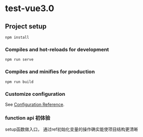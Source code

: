 # test-vue3.0

## Project setup
```
npm install
```

### Compiles and hot-reloads for development
```
npm run serve
```

### Compiles and minifies for production
```
npm run build
```

### Customize configuration
See [Configuration Reference](https://cli.vuejs.org/config/).

### function api 初体验

setup函数做入口， 通过ref初始化变量的操作确实能使项目结构更清晰